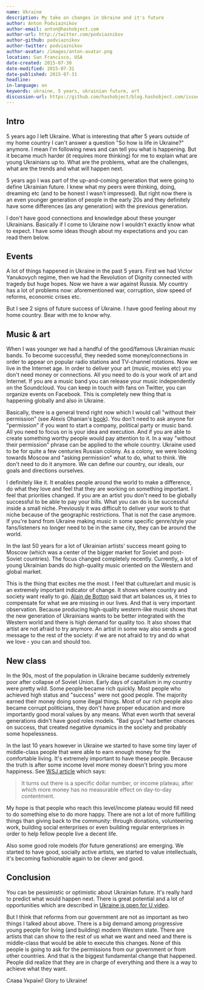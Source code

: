 ```yaml
---
name: Ukraine
description: My take on changes in Ukraine and it's future
author: Anton Podviaznikov
author-email: anton@hashobject.com
author-url: http://twitter.com/podviaznikov
author-github: podviaznikov
author-twitter: podviaznikov
author-avatar: /images/anton-avatar.png
location: San Francisco, USA
date-created: 2015-07-30
date-modified: 2015-07-31
date-published: 2015-07-31
headline:
in-language: en
keywords: ukraine, 5 years, ukrainian future, art
discussion-url: https://github.com/hashobject/blog.hashobject.com/issues/22
---
```

## Intro

5 years ago I left Ukraine. What is interesting that after 5 years outside of my home country I can't answer a question "So how is life in Ukraine?" anymore. I mean I'm following news and can tell you what is happening. But it became much harder (it requires more thinking) for me to explain what are young Ukrainians up to. What are the problems, what are the challenges, what are the trends and what will happen next.

5 years ago I was part of the up-and-coming generation that were going to define Ukrainian future. I knew what my peers were thinking, doing, dreaming etc (and to be honest I wasn't impressed). But right now there is an even younger generation of people in the early 20s and they definitely have some differences (as any generation) with the previous generation.

I don't have good connections and knowledge about these younger Ukrainians. Basically if I come to Ukraine now I wouldn't exactly know what to expect. I have some ideas though about my expectations and you can read them below.


## Events

A lot of things happened in Ukraine in the past 5 years. First we had Victor Yanukovych regime, then we had the Revolution of Dignity connected with tragedy but huge hopes. Now we have a war against Russia. My country has a lot of problems now: aforementioned war, corruption, slow speed of reforms, economic crises etc.

But I see 2 signs of future success of Ukraine. I have good feeling about my home country. Bear with me to know why.


## Music & art

When I was younger we had a handful of the good/famous Ukrainian music bands. To become successful, they needed some money/connections in order to appear on popular radio stations and TV-channel rotations.
Now we live in the Internet age. In order to deliver your art (music, movies etc) you don't need money or connections. All you need to do is your work of art and Internet. If you are a music band you can release your music independently on the Soundcloud. You can keep in touch with fans on Twitter, you can organize events on Facebook. This is completely new thing that is happening globally and also in Ukraine.

Basically, there is a general trend right now which I would call "without their permission" (see Alexis Ohanian's [book](http://withouttheirpermission.com/)). You don't need to ask anyone for "permission" if you want to start a company, political party or music band. All you need to focus on is your idea and execution. And if you are able to create something worthy people would pay attention to it. In a way "without their permission" phrase can be applied to the whole country. Ukraine used to be for quite a few centuries Russian colony. As a colony, we were looking towards Moscow and "asking permission" what to do, what to think. We don't need to do it anymore. We can define our country, our ideals, our goals and directions ourselves.

I definitely like it. It enables people around the world to make a difference, do what they love and feel that they are working on something important. I feel that priorities changed. If you are an artist you don't need to be globally successful to be able to pay your bills. What you can do is be successful inside a small niche. Previously it was difficult to deliver your work to that niche because of the geographic restrictions. That is not the case anymore. If you're band from Ukraine making music in some specific genre/style your fans/listeners no longer need to be in the same city, they can be around the world.


In the last 50 years for a lot of Ukrainian artists' success meant going to Moscow (which was a center of the bigger market for Soviet and post-Soviet countries). The focus changed completely recently. Currently, a lot of young Ukrainian bands do high-quality music oriented on the Western and global market.


This is the thing that excites me the most. I feel that culture/art and music is an extremely important indicator of change. It shows where country and society want really to go.
[Alain de Botton](http://alaindebotton.com/art/) said that art balances us, it tries to compensate for what we are missing in our lives. And that is very important observation. Because producing high-quality western-like music shows that the new generation of Ukrainians wants to be better integrated with the Western world and there is high demand for quality too. It also shows that artist are not afraid to try anymore. An artist in some way also sends a good message to the rest of the society: if we are not afraid to try and do what we love - you can and should too.

## New class

In the 90s, most of the population in Ukraine became suddenly extremely poor after collapse of Soviet Union. Early days of capitalism in my country were pretty wild. Some people became rich quickly. Most people who achieved high status and "success" were not good people. The majority earned their money doing some illegal things. Most of our rich people also became corrupt politicians, they don't have proper education and more importantly good moral values by any means. What even worth that several generations didn't have good roles models. "Bad guys" had better chances on success, that created negative dynamics in the society and probably some hopelessness.


In the last 10 years however in Ukraine we started to have some tiny layer of middle-class people that were able to earn enough money for the comfortable living. It's extremely important to have these people.
Because the truth is after some income level more money doesn't bring you more happiness.
See [WSJ article](http://blogs.wsj.com/wealth/2010/09/07/the-perfect-salary-for-happiness-75000-a-year/) which says:

> It turns out there is a specific dollar number, or income plateau, after which more money has no measurable effect on day-to-day contentment.


My hope is that people who reach this level/income plateau would fill need to do something else to do more happy. There are not a lot of more fulfilling things than giving back to the community: through donations, volunteering work, building social enterprises or even building regular enterprises in order to help fellow people live a decent life.

Also some good role models (for future generations) are emerging. We started to have good, socially active artists, we started to value intellectuals, it's becoming fashionable again to be clever and good.


## Conclusion

You can be pessimistic or optimistic about Ukrainian future. It's really hard to predict what would happen next. There is great potential and a lot of opportunities which are described in [Ukraine is open for U video](https://www.youtube.com/watch?v=jdSQuanI8Z8).

But I think that reforms from our government are not as important as two things I talked about above.
There is a big demand among progressive young people for living (and building) modern Western state.
There are artists that can show to the rest of us what we want and need and there is middle-class that would be able to execute this changes. None of this people is going to ask for the permissions from our government or from other countries. And that is the biggest fundamental change that happened. People did realize that they are in charge of everything and there is a way to achieve what they want.


Слава Україні! Glory to Ukraine!
